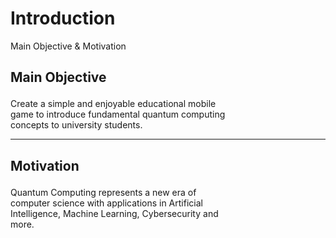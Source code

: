 # Introduction

<p class='slide-subtitle'>Main Objective & Motivation</p>

<div class='section-wrapper'>
  <h2><strong>Main Objective</strong></h2>
  <p>
    Create a simple and enjoyable educational mobile game
    to introduce fundamental quantum computing concepts
    to university students.
  </p>
  <hr class='divider-2'>
  <h2><strong>Motivation</strong></h2>
  <p>
    Quantum Computing represents a new era of computer science with applications
    in Artificial Intelligence, Machine Learning, Cybersecurity and more.
  </p>
</div>

<style>
  .section-wrapper > p {
    width: 70%;
  }

  ul > li {
    padding: 0.25em;
  }

  ul > li > p {
    width: 70%;
  }

  .section-wrapper h2 {
    margin-bottom: 1em;
  }

  /* Override slidev style for our paragraphs */
  .section-wrapper p {
    opacity: 1 !important;
  }
</style>
